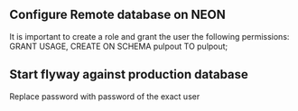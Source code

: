 ## Configure Remote database on NEON

It is important to create a role and grant the user the following permissions:
GRANT USAGE, CREATE ON SCHEMA pulpout TO pulpout;

## Start flyway against production database

Replace password with password of the exact user

